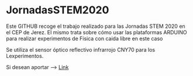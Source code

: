 # JornadasSTEM2020

Este GITHUB recoge el trabajo realizado para las Jornadas STEM 2020 en el CEP de Jerez. El mismo trata sobre cómo usar las plataformas ARDUINO para realizar experimentos de Física con caida libre en este caso

Se utiliza el sensor óptico reflectivo infrarrojo CNY70 para los Lexperimentos. 

Si desean aportar --> [Link](https://github.com/agrgal/JornadasSTEM2020)
